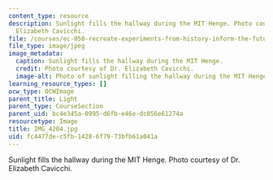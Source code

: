 ```yaml
---
content_type: resource
description: Sunlight fills the hallway during the MIT Henge. Photo courtesy of Dr.
  Elizabeth Cavicchi.
file: /courses/ec-050-recreate-experiments-from-history-inform-the-future-from-the-past-galileo-january-iap-2010/fc4477dec5fb14286f7973bfb61a041a_IMG_4204.jpg
file_type: image/jpeg
image_metadata:
  caption: Sunlight fills the hallway during the MIT Henge.
  credit: Photo courtesy of Dr. Elizabeth Cavicchi.
  image-alt: Photo of sunlight filling the hallway during the MIT Henge.
learning_resource_types: []
ocw_type: OCWImage
parent_title: Light
parent_type: CourseSection
parent_uid: bc4e345a-0995-d6fb-e46e-dc056e61274a
resourcetype: Image
title: IMG_4204.jpg
uid: fc4477de-c5fb-1428-6f79-73bfb61a041a
---
```

Sunlight fills the hallway during the MIT Henge. Photo courtesy of Dr. Elizabeth Cavicchi.

